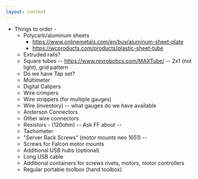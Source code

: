 ```yaml
---
layout: content
---
```


* Things to order - 
    * Polycarb/aluminum sheets
        * https://www.onlinemetals.com/en/buy/aluminum-sheet-plate
        * https://wcproducts.com/products/plastic-sheet-tube
    * Extruded rails?
    * Square tubes -- https://www.revrobotics.com/MAXTube/ -- 2x1 (not light), grid pattern
    * Do we have Tap set?
    * Multimeter
    * Digital Calipers      
    * Wire crimpers
    * Wire strippers (for multiple gauges)
    * Wire (inventory) -- what gauges do we have available        
    * Anderson Connectors
    * Other wire connectors         
    * Resistors - (120ohm) -- Ask FF about -- 
    * Tachometer
    * "Server Rack Screws" (motor mounts neo 1651) -- 
    * Screws for Falcon motor mounts
    * Additional USB hubs (optional)
    * Long USB cable 
    * Additional containers for screws rivets, motors, motor controllers
    * Regular portable toolbox (hand toolbox)